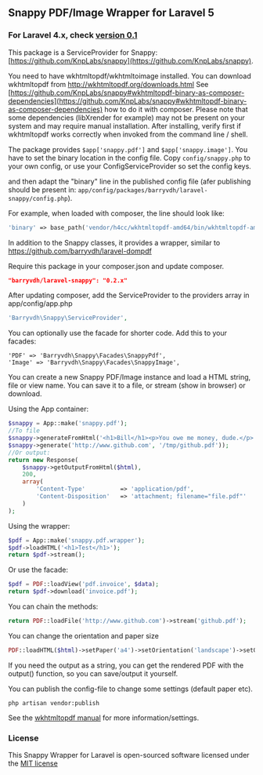 ## Snappy PDF/Image Wrapper for Laravel 5

### For Laravel 4.x, check [version 0.1](https://github.com/barryvdh/laravel-snappy/tree/0.1)

This package is a ServiceProvider for Snappy: [https://github.com/KnpLabs/snappy](https://github.com/KnpLabs/snappy).

You need to have wkhtmltopdf/wkhtmltoimage installed. You can download wkhtmltopdf from http://wkhtmltopdf.org/downloads.html See [https://github.com/KnpLabs/snappy#wkhtmltopdf-binary-as-composer-dependencies](https://github.com/KnpLabs/snappy#wkhtmltopdf-binary-as-composer-dependencies) how to do it with composer. Please note that some dependencies (libXrender for example) may not be present on your system and may require manual installation. After installing, verify first if wkhtmltopdf works correctly when invoked from the command line / shell.

The package provides `$app['snappy.pdf']` and `$app['snappy.image']`. You have to set the binary location in the config file. Copy `config/snappy.php` to your own config, or use your ConfigServiceProvider so set the config keys.

and then adapt the "binary" line in the published config file (afer publishing should be present in: `app/config/packages/barryvdh/laravel-snappy/config.php`).

For example, when loaded with composer, the line should look like:

```php
'binary' => base_path('vendor/h4cc/wkhtmltopdf-amd64/bin/wkhtmltopdf-amd64'),
```

In addition to the Snappy classes, it provides a wrapper, similar to https://github.com/barryvdh/laravel-dompdf

Require this package in your composer.json and update composer.

```json
"barryvdh/laravel-snappy": "0.2.x"
```

After updating composer, add the ServiceProvider to the providers array in app/config/app.php

```php 
'Barryvdh\Snappy\ServiceProvider',
```

You can optionally use the facade for shorter code. Add this to your facades:

```
'PDF' => 'Barryvdh\Snappy\Facades\SnappyPdf',
'Image' => 'Barryvdh\Snappy\Facades\SnappyImage',
```

You can create a new Snappy PDF/Image instance and load a HTML string, file or view name. You can save it to a file, or stream (show in browser) or download.

Using the App container:

```php
$snappy = App::make('snappy.pdf');
//To file
$snappy->generateFromHtml('<h1>Bill</h1><p>You owe me money, dude.</p>', '/tmp/bill-123.pdf');
$snappy->generate('http://www.github.com', '/tmp/github.pdf'));
//Or output:
return new Response(
    $snappy->getOutputFromHtml($html),
    200,
    array(
        'Content-Type'          => 'application/pdf',
        'Content-Disposition'   => 'attachment; filename="file.pdf"'
    )
);
```

Using the wrapper:

```php
$pdf = App::make('snappy.pdf.wrapper');
$pdf->loadHTML('<h1>Test</h1>');
return $pdf->stream();
```

Or use the facade:

```php
$pdf = PDF::loadView('pdf.invoice', $data);
return $pdf->download('invoice.pdf');
```

You can chain the methods:

```php
return PDF::loadFile('http://www.github.com')->stream('github.pdf');
```

You can change the orientation and paper size

```php
PDF::loadHTML($html)->setPaper('a4')->setOrientation('landscape')->setOption('margin-bottom', 0)->save('myfile.pdf')
```

If you need the output as a string, you can get the rendered PDF with the output() function, so you can save/output it yourself.

You can  publish the config-file to change some settings (default paper etc).

```shell
php artisan vendor:publish
```

See the [wkhtmltopdf manual](http://wkhtmltopdf.org/usage/wkhtmltopdf.txt) for more information/settings.

### License

This Snappy Wrapper for Laravel is open-sourced software licensed under the [MIT license](http://opensource.org/licenses/MIT)
